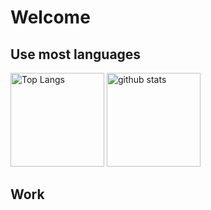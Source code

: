 ### <h1>Welcome</h1>

<!--
**tochiman/tochiman** is a ✨ _special_ ✨ repository because its `README.md` (this file) appears on your GitHub profile.

Here are some ideas to get you started:

- 🔭 I’m currently working on ...
- 🌱 I’m currently learning ...
- 👯 I’m looking to collaborate on ...
- 🤔 I’m looking for help with ...
- 💬 Ask me about ...
- 📫 How to reach me: ...
- 😄 Pronouns: ...
- ⚡ Fun fact: ...
-->

<p align="left">
  <h2>Use most languages</h2>
  <img alt="Top Langs" height="150px" src="https://github-readme-stats.vercel.app/api/top-langs/?username=tochiman&layout=compact&show_icons=true&theme=onedark" />
  <img alt="github stats" height="150px" src="https://github-readme-stats.vercel.app/api?username=tochiman&theme=onedark&show_icons=ture" />
</p>

<h2>Work</h2>
